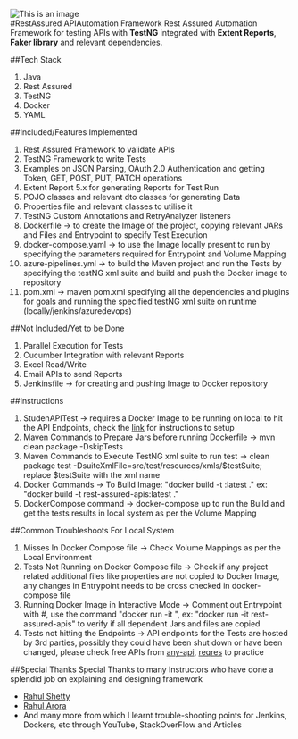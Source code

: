 ![This is an image](https://www.fleekitsolutions.com/wp-content/uploads/2020/02/Rest-assured.jpg)   
#RestAssured APIAutomation Framework
Rest Assured Automation Framework for testing APIs with **TestNG** integrated with **Extent Reports**, **Faker library** and relevant dependencies.

##Tech Stack
1. Java
2. Rest Assured 
3. TestNG
4. Docker
5. YAML

##Included/Features Implemented
1. Rest Assured Framework to validate APIs
2. TestNG Framework to write Tests
3. Examples on JSON Parsing, OAuth 2.0 Authentication and getting Token, GET, POST, PUT, PATCH operations
4. Extent Report 5.x for generating Reports for Test Run
5. POJO classes and relevant dto classes for generating Data
6. Properties file and relevant classes to utilise it
7. TestNG Custom Annotations and RetryAnalyzer listeners
8. Dockerfile -> to create the Image of the project, copying relevant JARs and Files and Entrypoint to specify Test Execution
9. docker-compose.yaml -> to use the Image locally present to run by specifying the parameters required for Entrypoint and Volume Mapping
10. azure-pipelines.yml -> to build the Maven project and run the Tests by specifying the testNG xml suite and build and push the Docker image to repository
11. pom.xml -> maven pom.xml specifying all the dependencies and plugins for goals and running the specified testNG xml suite on runtime (locally/jenkins/azuredevops)

##Not Included/Yet to be Done
1. Parallel Execution for Tests
2. Cucumber Integration with relevant Reports
3. Excel Read/Write
4. Email APIs to send Reports
5. Jenkinsfile -> for creating and pushing Image to Docker repository

##Instructions
1. StudenAPITest -> requires a Docker Image to be running on local to hit the API Endpoints, check the [link](https://hub.docker.com/r/tejasn1/student-app) for instructions to setup
2. Maven Commands to Prepare Jars before running Dockerfile -> mvn clean package -DskipTests
3. Maven Commands to Execute TestNG xml suite to run test -> clean package test -DsuiteXmlFile=src/test/resources/xmls/$testSuite; replace $testSuite with the xml name
4. Docker Commands -> To Build Image: "docker build -t <prefered image name>:latest ." ex: "docker build -t rest-assured-apis:latest ."
5. DockerCompose command -> docker-compose up to run the Build and get the tests results in local system as per the Volume Mapping

##Common Troubleshoots For Local System
1. Misses In Docker Compose file -> Check Volume Mappings as per the Local Environment
2. Tests Not Running on Docker Compose file -> Check if any project related additional files like properties are not copied to Docker Image, any changes in Entrypoint needs to be cross checked in docker-compose file 
3. Running Docker Image in Interactive Mode -> Comment out Entrypoint with #, use the command "docker run -it <the image name specified>", ex: "docker run -it rest-assured-apis" to verify if all dependent Jars and files are copied
4. Tests not hitting the Endpoints -> API endpoints for the Tests are hosted by 3rd parties, possibly they could have been shut down or have been changed, please check free APIs from [any-api](https://any-api.com/), [reqres](https://reqres.in/) to practice

##Special Thanks
Special Thanks to many Instructors who have done a splendid job on explaining and designing framework
- [Rahul Shetty](https://rahulshettyacademy.com/#/index)
- [Rahul Arora](https://www.youtube.com/channel/UCVqvL7lt2hemvSlg6ihLWYw)
- And many more from which I learnt trouble-shooting points for Jenkins, Dockers, etc through YouTube, StackOverFlow and Articles 
